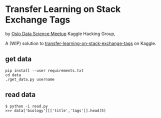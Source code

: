# Transfer Learning on Stack Exchange Tags

by
[Oslo Data Science Meetup](https://www.meetup.com/Oslo-Data-Science/)
Kaggle Hacking Group,

A (WIP) solution to [transfer-learning-on-stack-exchange-tags](https://www.kaggle.com/c/transfer-learning-on-stack-exchange-tags/) on Kaggle.


## get data

```
pip install --user requirements.txt
cd data
./get_data.py username
```

## read data

```
$ python -i read.py
>>> data['biology'][['title','tags']].head(5)
```
